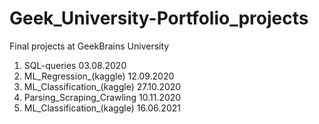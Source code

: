 # Geek_University-Portfolio_projects
Final projects at GeekBrains University

1) SQL-queries 03.08.2020
2) ML_Regression_(kaggle) 12.09.2020
3) ML_Classification_(kaggle) 27.10.2020
4) Parsing_Scraping_Crawling 10.11.2020
5) ML_Classification_(kaggle) 16.06.2021
